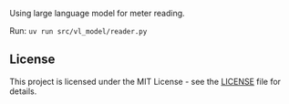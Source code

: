 Using large language model for meter reading.

Run: `uv run src/vl_model/reader.py`

## License

This project is licensed under the MIT License - see the [LICENSE](LICENSE) file for details.